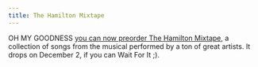 ```yaml
---
title: The Hamilton Mixtape
---
```


OH MY GOODNESS [you can now preorder The Hamilton Mixtape](https://www.amazon.com/exec/obidos/ASIN/B01M3XVPL4/ref=nosim/0sil8), a collection of songs from the musical performed by a ton of great artists. It drops on December 2, if you can Wait For It ;). 